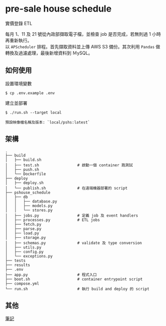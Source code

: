 # pre-sale house schedule

實價登錄 ETL

每月 1、11 及 21 號從內政部擷取電子檔，並檢查 job 是否完成，若無則過 1 小時再重新執行。</br>
以 `APScheduler` 排程。首先擷取資料並上傳 AWS S3 備份。其次利用 `Pandas` 做轉換及過濾處理，最後新增資料到 ＭySQL。
    
## 如何使用
    
設置環境變數

    $ cp .env.example .env

建立並部署

    $ ./run.sh --target local

    預設映像檔名稱及版本: `local/pshs:latest`

## 架構

```shell
.
├── build
│   ├── build.sh
│   ├── test.sh                 # 啟動一個 container 跑測試
│   ├── push.sh
│   └── Dockerfile
├── deploy               
│   ├── deploy.sh           
│   └── publish.sh              # 在遠端機器部署的 script
├── pshouse_schedule
│   ├── db
│   │   ├── database.py
│   │   ├── models.py
│   │   └── stores.py
│   ├── jobs.py                 # 定義 job 及 event handlers
│   ├── processes.py            # ETL jobs
│   ├── fetch.py           
│   ├── parse.py
│   ├── load.py
│   ├── storage.py
│   ├── schemas.py              # validate 及 type conversion
│   ├── utils.py
│   ├── config.py
│   └── exceptions.py
├── tests                                       
├── results
├── .env                    
├── app.py                      # 程式入口
├── boot.sh                     # container entrypoint script
├── compose.yml
└── run.sh                      # 執行 build and deploy 的 script
```

## 其他
[筆記](https://github.com/HMS24/pshouse_schedule/blob/master/assets/note.md)